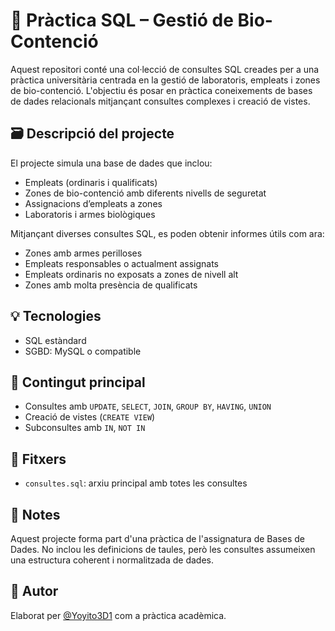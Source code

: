 # 🧬 Pràctica SQL – Gestió de Bio-Contenció

Aquest repositori conté una col·lecció de consultes SQL creades per a una pràctica universitària centrada en la gestió de laboratoris, empleats i zones de bio-contenció. L'objectiu és posar en pràctica coneixements de bases de dades relacionals mitjançant consultes complexes i creació de vistes.

## 🗃️ Descripció del projecte

El projecte simula una base de dades que inclou:

- Empleats (ordinaris i qualificats)
- Zones de bio-contenció amb diferents nivells de seguretat
- Assignacions d’empleats a zones
- Laboratoris i armes biològiques

Mitjançant diverses consultes SQL, es poden obtenir informes útils com ara:
- Zones amb armes perilloses
- Empleats responsables o actualment assignats
- Empleats ordinaris no exposats a zones de nivell alt
- Zones amb molta presència de qualificats

## 💡 Tecnologies

- SQL estàndard
- SGBD: MySQL o compatible

## 🧪 Contingut principal

- Consultes amb `UPDATE`, `SELECT`, `JOIN`, `GROUP BY`, `HAVING`, `UNION`
- Creació de vistes (`CREATE VIEW`)
- Subconsultes amb `IN`, `NOT IN`

## 📁 Fitxers

- `consultes.sql`: arxiu principal amb totes les consultes

## 📝 Notes

Aquest projecte forma part d'una pràctica de l'assignatura de Bases de Dades. No inclou les definicions de taules, però les consultes assumeixen una estructura coherent i normalitzada de dades.

## 👤 Autor

Elaborat per [@Yoyito3D1](https://github.com/Yoyito3D1) com a pràctica acadèmica.

